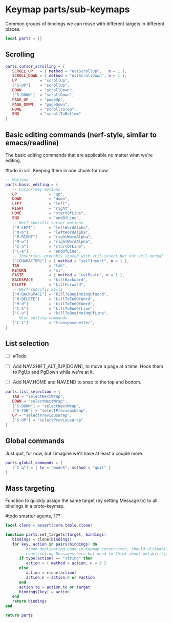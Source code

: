 # Keymap parts/sub\-keymaps

Common groups of bindings we can reuse with different targets in different places\.

```lua
local parts = {}
```


## Scrolling

```lua
parts.cursor_scrolling = {
   SCROLL_UP   = { method = "evtScrollUp",   n = 1 },
   SCROLL_DOWN = { method = "evtScrollDown", n = 1 },
   UP          = "scrollUp",
   ["S-UP"]    = "scrollUp",
   DOWN        = "scrollDown",
   ["S-DOWN"]  = "scrollDown",
   PAGE_UP     = "pageUp",
   PAGE_DOWN   = "pageDown",
   HOME        = "scrollToTop",
   END         = "scrollToBottom"
}
```


## Basic editing commands \(nerf\-style, similar to emacs/readline\)

The basic editing commands that are applicable no matter what we're editing\.

\#todo
in vril\. Keeping them in one chunk for now\.

```lua
-- Motions
parts.basic_editing = {
   -- Cursor-key motions
   UP              = "up",
   DOWN            = "down",
   LEFT            = "left",
   RIGHT           = "right",
   HOME            = "startOfLine",
   END             = "endOfLine",
   -- Nerf-specific cursor motions
   ["M-LEFT"]      = "leftWordAlpha",
   ["M-b"]         = "leftWordAlpha",
   ["M-RIGHT"]     = "rightWordAlpha",
   ["M-w"]         = "rightWordAlpha",
   ["C-a"]         = "startOfLine",
   ["C-e"]         = "endOfLine",
   -- Insertion--probably shared with vril-insert but not vril-normal
   ["[CHARACTER]"] = { method = "selfInsert", n = 1 },
   TAB             = "tab",
   RETURN          = "nl",
   PASTE           = { method = "evtPaste", n = 1 },
   BACKSPACE       = "killBackward",
   DELETE          = "killForward",
   -- Nerf-specific kills
   ["M-BACKSPACE"] = "killToBeginningOfWord",
   ["M-DELETE"]    = "killToEndOfWord",
   ["M-d"]         = "killToEndOfWord",
   ["C-k"]         = "killToEndOfLine",
   ["C-u"]         = "killToBeginningOfLine",
   -- Misc editing commands
   ["C-t"]         = "transposeLetter",
}
```


## List selection


- [ ]  \#Todo

  - [ ]  Add NAV\.SHIFT\_ALT\_\(UP|DOWN\), to move a page at a time\.
      Hook them to PgUp and PgDown while we're at it\.

  - [ ]  Add NAV\.HOME and NAV\.END to snap to the
      top and bottom\.

```lua
parts.list_selection = {
   TAB = "selectNextWrap",
   DOWN = "selectNextWrap",
   ["S-DOWN"] = "selectNextWrap",
   ["S-TAB"] = "selectPreviousWrap",
   UP = "selectPreviousWrap",
   ["S-UP"] = "selectPreviousWrap"
}
```


## Global commands

Just quit, for now, but I imagine we'll have at least a couple more\.

```lua
parts.global_commands = {
   ["C-q"] = { to = "modeS", method = "quit" }
}
```


## Mass targeting

Function to quickly assign the same target \(by setting Message\.to\) to
all bindings in a proto\-keymap\.

\#todo
smarter agents, ???

```lua
local clone = assert(core.table.clone)

function parts.set_targets(target, bindings)
   bindings = clone(bindings)
   for key, action in pairs(bindings) do
      -- #todo duplicating code in Keymap constructor, should ultimately be
      -- constructing Messages here but need to think about mutability.
      if type(action) == "string" then
         action = { method = action, n = 0 }
      else
         action = clone(action)
         action.n = action.n or #action
      end
      action.to = action.to or target
      bindings[key] = action
   end
   return bindings
end
```

```lua
return parts
```
